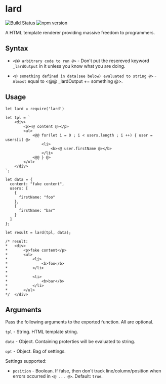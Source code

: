 # lard

[![Build Status](https://travis-ci.org/derekchuank/lard.svg?branch=master)](https://travis-ci.org/derekchuank/lard)
[![npm version](https://badge.fury.io/js/lard.svg)](http://badge.fury.io/js/lard)

A HTML template renderer providing massive freedom to programmers.

## Syntax

* `<@@ arbitrary code to run @>` - Don't put the resereved keyword `_lardOutput` in it unless you know what you are doing.

* `<@ something defined in data(see below) evaluated to string @>` - `Almost` equal to <@@ _lardOutput += something @>.

## Usage

```
let lard = require('lard')

let tpl = `
    <div>
        <p><@ content @></p>
        <ul>
            <@@ for(let i = 0 ; i < users.length ; i ++) { user = users[i] @>
                <li>
                    <b><@ user.firstName @></b>
                </li>
            <@@ } @>
        </ul>
    </div>
`;

let data = {
  content: "fake content",
  users: [
    {
      firstName: "foo"
    },
    {
      firstName: "bar"
    }
  ]
};

let result = lard(tpl, data);

/* result: 
*   <div>
*       <p>fake content</p>
*       <ul>
*           <li>
*               <b>foo</b>
*           </li>
*           
*           <li>
*               <b>bar</b>
*           </li>
*       </ul>
*/  </div>
```

## Arguments

Pass the following arguments to the exported function. All are optional.

`tpl` - String. HTML template string.

`data` - Object. Containing proterties will be evaluated to string.

`opt` - Object. Bag of settings.

Settings supported:

- `position` - Boolean. If false, then don't track line/column/position when errors occurred in `<@ ... @>`. Default: `true`.
